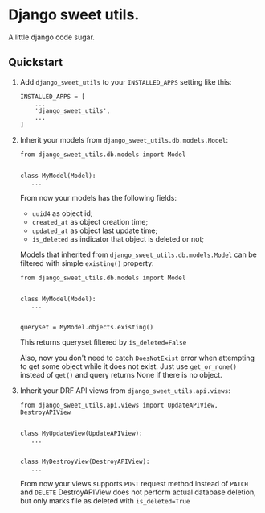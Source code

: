 # Django sweet utils.

A little django code sugar.

## Quickstart

1. Add `django_sweet_utils` to your `INSTALLED_APPS` setting like this:
    ```
    INSTALLED_APPS = [
        ...
        'django_sweet_utils',
        ...
    ]
    ```

2. Inherit your models from `django_sweet_utils.db.models.Model`:
   ```
   from django_sweet_utils.db.models import Model
   
   
   class MyModel(Model):
      ...
   ```
   
   From now your models has the following fields:
      - `uuid4` as object id;
      - `created_at` as object creation time;
      - `updated_at` as object last update time;
      - `is_deleted` as indicator that object is deleted or not;
   
   Models that inherited from `django_sweet_utils.db.models.Model` can be filtered with simple `existing()` property:
   ```
   from django_sweet_utils.db.models import Model
   
   
   class MyModel(Model):
      ...
   
   
   queryset = MyModel.objects.existing()
   ```
   This returns queryset filtered by `is_deleted=False`

   Also, now you don't need to catch `DoesNotExist` error when attempting to get some object while it does not exist.
   Just use `get_or_none()` instead of `get()` and query returns None if there is no object.

3. Inherit your DRF API views from `django_sweet_utils.api.views`:
   ```
   from django_sweet_utils.api.views import UpdateAPIView, DestroyAPIView
   
   
   class MyUpdateView(UpdateAPIView):
      ...
   
   
   class MyDestroyView(DestroyAPIView):
      ...
   ```
   
   From now your views supports `POST` request method instead of `PATCH` and `DELETE`
   DestroyAPIView does not perform actual database deletion, but only marks file as deleted with `is_deleted=True`
